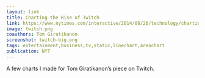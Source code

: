 ```yaml
---
layout: link
title: Charting the Rise of Twitch
link: https://www.nytimes.com/interactive/2014/08/26/technology/charting-the-rise-of-twitch.html
image: twitch.png
coauthors: Tom Giratikanon
screenshot: twitch-big.png
tags: entertainment,business,tv,static,linechart,areachart
publication: NYT
---
```


A few charts I made for Tom Giratikanon’s piece on Twitch.
